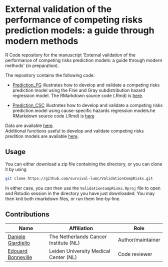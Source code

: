 # External validation of the performance of competing risks prediction models: a guide through modern methods

R Code repository for the manuscript 'External validation of the performance of competing risks prediction models: a guide through modern methods' (in preparation).

The repository contains the following code:

+ [Prediction_FG](https://github.com/survival-lumc/ValidationCompRisks/blob/main/Prediction_FG.md) illustrates how to develop and validate a competing risks prediction model using the Fine and Gray subdistribution hazard regression model. The RMarkdown source code (.Rmd) is [here](https://github.com/survival-lumc/ValidationCompRisks/blob/main/Prediction_FG.Rmd).  

+ [Prediction_CSC](https://github.com/survival-lumc/ValidationCompRisks/blob/main/Prediction_CSC.md) illustrates how to develop and validate a competing risks prediction model using cause-specific hazards regression models.he RMarkdown source code (.Rmd) is [here](https://github.com/survival-lumc/ValidationCompRisks/blob/main/Prediction_CSC.Rmd)

Data are available [here](https://github.com/survival-lumc/ValidationCompRisks/tree/main/Data).  
Additional functions useful to develop and validate competing risks predition models are available [here](https://github.com/survival-lumc/ValidationCompRisks/tree/main/R).

## Usage

You can either download a zip file containing the directory, or you can clone it by using

```bash
git clone https://github.com/survival-lumc/ValidationCompRisks.git
```

In either case, you can then use the `ValidationCompRisks.Rproj` file to open
and Rstudio session in the directory you have just downloaded. You may then knit
both rmarkdown files, or run them line-by-line.

## Contributions

| Name                                                         | Affiliation                           | Role              |
| ------------------------------------------------------------ | ------------------------------------- | ----------------- |
| [Daniele Giardiello](https://github.com/danielegiardiello/)  | The Netherlands Cancer Institute (NL) | Author/maintainer |
| [Edouard Bonneville](https://www.lumc.nl/org/bds/medewerkers/1968807) | Leiden University Medical Center (NL) | Code reviewer     |
